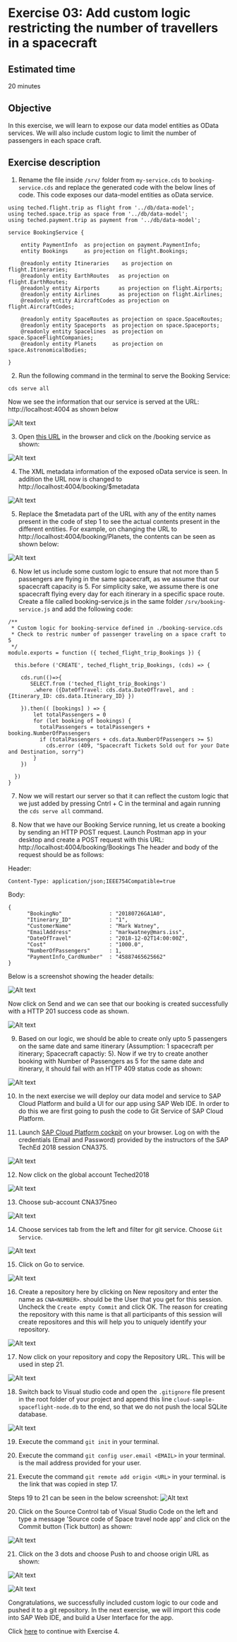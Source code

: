 # Exercise 03: Add custom logic restricting the number of travellers in a spacecraft

## Estimated time

20 minutes

## Objective

In this exercise, we will learn to expose our data model entities as OData services. We will also include custom logic to limit the number of passengers in each space craft. 

## Exercise description

1. Rename the file inside `/srv/` folder from `my-service.cds` to `booking-service.cds` and replace the generated code with the below lines of code. This code exposes our data-model entities as oData service.
```
using teched.flight.trip as flight from '../db/data-model';
using teched.space.trip as space from '../db/data-model';
using teched.payment.trip as payment from '../db/data-model';

service BookingService {

    entity PaymentInfo  as projection on payment.PaymentInfo;
    entity Bookings    	as projection on flight.Bookings;
    
    @readonly entity Itineraries 	as projection on flight.Itineraries;
    @readonly entity EarthRoutes   as projection on flight.EarthRoutes;
    @readonly entity Airports      as projection on flight.Airports;
    @readonly entity Airlines      as projection on flight.Airlines;
    @readonly entity AircraftCodes as projection on flight.AircraftCodes;

    @readonly entity SpaceRoutes as projection on space.SpaceRoutes;
    @readonly entity Spaceports  as projection on space.Spaceports;
    @readonly entity Spacelines  as projection on space.SpaceFlightCompanies;
    @readonly entity Planets     as projection on space.AstronomicalBodies; 

}
```

2. Run the following command in the terminal to serve the Booking Service:
```
cds serve all
```
Now we see the information that our service is served at the URL: http://localhost:4004 as shown below

![Alt text](./images/cds_serve_all.png?raw=true)

3. Open [this URL](http://localhost:4004/) in the browser and click on the /booking service as shown:

![Alt text](./images/oData_services.png?raw=true)

4. The XML metadata information of the exposed oData service  is seen. In addition the URL now is changed to http://localhost:4004/booking/$metadata

![Alt text](./images/xml.png?raw=true)

5. Replace the $metadata part of the URL with any of the entity names present in the code of step 1 to see the actual contents present in the different entities. For example, on changing the URL to http://localhost:4004/booking/Planets, the contents can be seen as shown below:

![Alt text](./images/planets.png?raw=true)

6. Now let us include some custom logic to ensure that not more than 5 passengers are flying in the same spacecraft, as we assume that our spacecraft capacity is 5. For simplicity sake, we assume there is one spacecraft flying every day for each itinerary in a specific space route. Create a file called booking-service.js in the same folder `/srv/booking-service.js` and add the following code:
```
/**
 * Custom logic for booking-service defined in ./booking-service.cds
 * Check to restric number of passenger traveling on a space craft to 5
 */
module.exports = function ({ teched_flight_trip_Bookings }) {

  this.before ('CREATE', teched_flight_trip_Bookings, (cds) => {

    cds.run(()=>{
       SELECT.from ('teched_flight_trip_Bookings')
        .where ({DateOfTravel: cds.data.DateOfTravel, and : {Itinerary_ID: cds.data.Itinerary_ID} })
      
    }).then(( [bookings] ) => {
        let totalPassengers = 0
        for (let booking of bookings) {
          totalPassengers = totalPassengers + booking.NumberOfPassengers
          if (totalPassengers + cds.data.NumberOfPassengers >= 5)
            cds.error (409, "Spacecraft Tickets Sold out for your Date and Destination, sorry")
        }
    })
    
  })
}
```
7. Now we will restart our server so that it can reflect the custom logic that we just added by pressing Cntrl + C in the terminal and again running the `cds serve all` command. 

8. Now that we have our Booking Service running, let us create a booking by sending an HTTP POST request. Launch Postman app in your desktop and create a POST request with this URL: http://localhost:4004/booking/Bookings The header and body of the request should be as follows:

Header:
```
Content-Type: application/json;IEEE754Compatible=true
```
Body:
```
{
      "BookingNo"               : "20180726GA1A0",
      "Itinerary_ID"            : "1",
      "CustomerName"            : "Mark Watney",
      "EmailAddress"            : "markwatney@mars.iss",
      "DateOfTravel"            : "2018-12-02T14:00:00Z",   
      "Cost"                    : "1000.0",
      "NumberOfPassengers"      : 1,
      "PaymentInfo_CardNumber"  : "45887465625662"
}
```
Below is a screenshot showing the header details:

![Alt text](./images/post_header.png?raw=true)

Now click on Send and we can see that our booking is created successfully with a HTTP 201 success code as shown.

![Alt text](./images/post_success.png?raw=true)

9. Based on our logic, we should be able to create only upto 5 passengers on the same date and same itinerary (Assumption: 1 spacecraft per itinerary; Spacecraft capactiy: 5). Now if we try to create another booking with Number of Passengers as 5 for the same date and itinerary, it should fail with an HTTP 409 status code as shown:

![Alt text](./images/post_fail.png?raw=true)

10. In the next exercise we will deploy our data model and service to SAP Cloud Platform and build a UI for our app using SAP Web IDE. In order to do this we are first going to push the code to Git Service of SAP Cloud Platform. 

11. Launch [SAP Cloud Platform cockpit](https://account.hana.ondemand.com/) on your browser. Log on with the credentials (Email and Password) provided by the instructors of the SAP TechEd 2018 session CNA375.

![Alt text](./images/logon.png?raw=true)

12. Now click on the global account Teched2018 

![Alt text](./images/global-account.png?raw=true)

13. Choose sub-account CNA375neo

![Alt text](./images/sub-account.png?raw=true)

14. Choose services tab from the left and filter for git service. Choose `Git Service`.

![Alt text](./images/gitservice.png?raw=true)

15. Click on Go to service.

![Alt text](./images/gotogit.png?raw=true)

16. Create a repository here by clicking on New repository and enter the name as `CNA<NUMBER>`. <NUMBER> should be the User that you get for this session. Uncheck the `Create empty Commit` and click OK. The reason for creating the repository with this name is that all participants of this session will create repositores and this will help you to uniquely identify your repository. 

![Alt text](./images/git_repo_create.png?raw=true)

17. Now click on your repository and copy the Repository URL. This will be used in step 21.

![Alt text](./images/git_repo.png?raw=true)

18. Switch back to Visual studio code and open the `.gitignore` file present in the root folder of your project and append this line `cloud-sample-spaceflight-node.db` to the end, so that we do not push the local SQLite database. 

![Alt text](./images/gitignore.png?raw=true)

19. Execute the command `git init` in your terminal.

20. Execute the command `git config user.email <EMAIL>` in your terminal. <EMAIL> is the mail address provided for your user.

21. Execute the command `git remote add origin <URL>` in your terminal. <URL> is the link that was copied in step 17.

Steps 19 to 21 can be seen in the below screenshot:
![Alt text](./images/git_init.png?raw=true)

20. Click on the Source Control tab of Visual Studio Code on the left and type a message 'Source code of Space travel node app' and click on the Commit button (Tick button) as shown:

![Alt text](./images/git_commit.png?raw=true)

21. Click on the 3 dots and choose Push to and choose origin URL as shown:

![Alt text](./images/git_push1.png?raw=true)

![Alt text](./images/git_push2.png?raw=true)

Congratulations, we successfully included custom logic to our code and pushed it to a git repository. In the next exercise, we will import this code into SAP Web IDE, and build a  User Interface for the app.

Click [here](../exercise04/README.md) to continue with Exercise 4.
